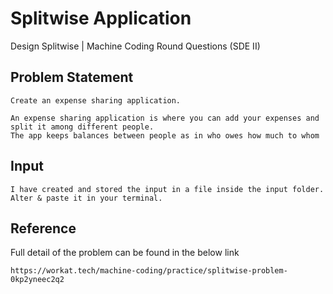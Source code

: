 # Splitwise Application

Design Splitwise | Machine Coding Round Questions (SDE II)

## Problem Statement


```
Create an expense sharing application.

An expense sharing application is where you can add your expenses and split it among different people. 
The app keeps balances between people as in who owes how much to whom
```
## Input

```
I have created and stored the input in a file inside the input folder. Alter & paste it in your terminal.
```

## Reference

Full detail of the problem can be found in the below link

```
https://workat.tech/machine-coding/practice/splitwise-problem-0kp2yneec2q2
```
